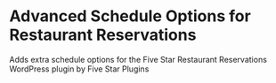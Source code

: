 # Advanced Schedule Options for Restaurant Reservations

Adds extra schedule options for the Five Star Restaurant Reservations WordPress plugin by Five Star Plugins
